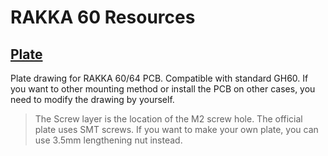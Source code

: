 # RAKKA 60 Resources

## [Plate](./Plate)

Plate drawing for RAKKA 60/64 PCB. Compatible with standard GH60. If you want to other mounting method or install the PCB on other cases, you need to modify the drawing by yourself.

> The Screw layer is the location of the M2 screw hole. The official plate uses SMT screws. If you want to make your own plate, you can use 3.5mm lengthening nut instead.
